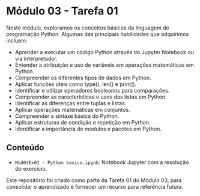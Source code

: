 # Módulo 03 - Tarefa 01

Neste módulo, exploramos os conceitos básicos da linguagem de programação Python. Algumas das principais habilidades que adquirimos incluem:
- Aprender a executar um código Python através do Jupyter Notebook ou via interpretador.
- Entender a atribuição e uso de variáveis em operações matemáticas em Python.
- Compreender os diferentes tipos de dados em Python.
- Aplicar funções úteis como type(), len() e print().
- Identificar e utilizar operadores booleanos para comparações.
- Compreender as características e usos das listas em Python.
- Identificar as diferenças entre tuplas e listas.
- Aplicar operações matemáticas em conjuntos.
- Compreender a sintaxe básica do Python.
- Aplicar estruturas de condição e repetição em Python.
- Identificar a importância de módulos e pacotes em Python.

## Conteúdo

- `Mod03Ex01 - Python basico.ipynb`: Notebook Jupyter com a resolução do exercício.

Este repositório foi criado como parte da Tarefa 01 do Módulo 03, para consolidar o aprendizado e fornecer um recurso para referência futura.

